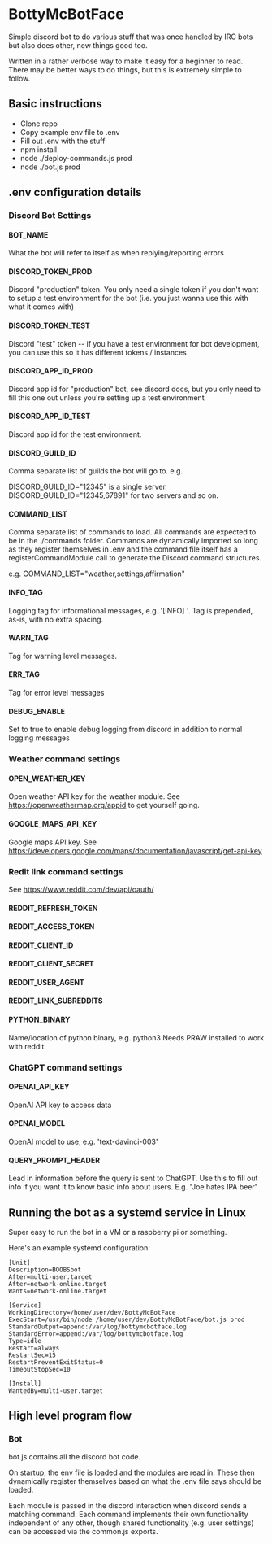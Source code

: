 # BottyMcBotFace

Simple discord bot to do various stuff that was once handled by IRC bots but also does other, new things good too.

Written in a rather verbose way to make it easy for a beginner to read.  There may be better ways to do things, but this is extremely simple to follow.

## Basic instructions
- Clone repo
- Copy example env file to .env
- Fill out .env with the stuff
- npm install
- node ./deploy-commands.js prod
- node ./bot.js prod

## .env configuration details

### Discord Bot Settings

#### BOT_NAME
What the bot will refer to itself as when replying/reporting errors

#### DISCORD_TOKEN_PROD
Discord "production" token.  You only need a single token if you don't want to setup a test environment for the bot (i.e. you just wanna use this with what it comes with)

#### DISCORD_TOKEN_TEST
Discord "test" token -- if you have a test environment for bot development, you can use this so it has different tokens / instances

#### DISCORD_APP_ID_PROD
Discord app id for "production" bot, see discord docs, but you only need to fill this one out unless you're setting up a test environment

#### DISCORD_APP_ID_TEST
Discord app id for the test environment.

#### DISCORD_GUILD_ID
Comma separate list of guilds the bot will go to.  e.g.

DISCORD_GUILD_ID="12345" is a single server.  
DISCORD_GUILD_ID="12345,67891" for two servers and so on.

#### COMMAND_LIST
Comma separate list of commands to load.  All commands are expected to be in the ./commands folder.  Commands are dynamically imported so long as they register themselves in .env and the command file itself has a registerCommandModule call to generate the Discord command structures.

e.g. COMMAND_LIST="weather,settings,affirmation"

#### INFO_TAG
Logging tag for informational messages, e.g. '[INFO] '.  Tag is prepended, as-is, with no extra spacing.

#### WARN_TAG
Tag for warning level messages.

#### ERR_TAG
Tag for error level messages

#### DEBUG_ENABLE
Set to true to enable debug logging from discord in addition to normal logging messages

### Weather command settings

#### OPEN_WEATHER_KEY
Open weather API key for the weather module.  See https://openweathermap.org/appid to get yourself going.

#### GOOGLE_MAPS_API_KEY
Google maps API key.  See https://developers.google.com/maps/documentation/javascript/get-api-key

### Redit link command settings

See https://www.reddit.com/dev/api/oauth/

#### REDDIT_REFRESH_TOKEN
#### REDDIT_ACCESS_TOKEN
#### REDDIT_CLIENT_ID
#### REDDIT_CLIENT_SECRET
#### REDDIT_USER_AGENT
#### REDDIT_LINK_SUBREDDITS

#### PYTHON_BINARY
Name/location of python binary, e.g. python3  Needs PRAW installed to work with reddit.

### ChatGPT command settings

#### OPENAI_API_KEY
OpenAI API key to access data

#### OPENAI_MODEL
OpenAI model to use, e.g. 'text-davinci-003'

#### QUERY_PROMPT_HEADER
Lead in information before the query is sent to ChatGPT.  Use this to fill out info if you want it to know basic info about users. E.g. "Joe hates IPA beer"

## Running the bot as a systemd service in Linux
Super easy to run the bot in a VM or a raspberry pi or something.

Here's an example systemd configuration:
```
[Unit]
Description=BOOBSbot
After=multi-user.target
After=network-online.target
Wants=network-online.target

[Service]
WorkingDirectory=/home/user/dev/BottyMcBotFace
ExecStart=/usr/bin/node /home/user/dev/BottyMcBotFace/bot.js prod
StandardOutput=append:/var/log/bottymcbotface.log
StandardError=append:/var/log/bottymcbotface.log
Type=idle
Restart=always
RestartSec=15
RestartPreventExitStatus=0
TimeoutStopSec=10

[Install]
WantedBy=multi-user.target
```

## High level program flow

### Bot

bot.js contains all the discord bot code.

On startup, the env file is loaded and the modules are read in.  These then dynamically register themselves based on what the .env file says should be loaded.

Each module is passed in the discord interaction when discord sends a matching command.  Each command implements their own functionality independent of any other, though shared functionality (e.g. user settings) can be accessed via the common.js exports.
